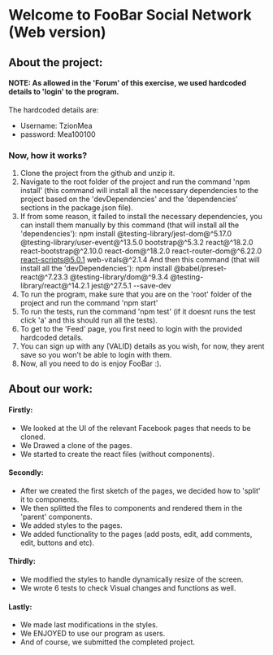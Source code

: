 # Welcome to FooBar Social Network (Web version)

## About the project:

#### NOTE: As allowed in the 'Forum' of this exercise, we used hardcoded details to 'login' to the program.
The hardcoded details are:
- Username: TzionMea
- password: Mea100100

### Now, how it works?
1. Clone the project from the github and unzip it.
2. Navigate to the root folder of the project and run the command 'npm install' (this command will install all the necessary dependencies to the project based on the 'devDependencies' and the 'dependencies' sections in the package.json file).
3. If from some reason, it failed to install the necessary dependencies, you can install them manually by this command (that will install all the 'dependencies'):
npm install @testing-library/jest-dom@^5.17.0 @testing-library/user-event@^13.5.0 bootstrap@^5.3.2 react@^18.2.0 react-bootstrap@^2.10.0 react-dom@^18.2.0 react-router-dom@^6.22.0 react-scripts@5.0.1 web-vitals@^2.1.4
And then this command (that will install all the 'devDependencies'):
npm install @babel/preset-react@^7.23.3 @testing-library/dom@^9.3.4 @testing-library/react@^14.2.1 jest@^27.5.1 --save-dev
4. To run the program, make sure that you are on the 'root' folder of the project and run the command 'npm start'
5. To run the tests, run the command 'npm test' (if it doesnt runs the test click 'a' and this should run all the tests).
6. To get to the 'Feed' page, you first need to login with the provided hardcoded details.
7. You can sign up with any (VALID) details as you wish, for now, they arent save so you won't be able to login with them.
8. Now, all you need to do is enjoy FooBar :).



## About our work:


#### Firstly:
- We looked at the UI of the relevant Facebook pages that needs to be cloned.
- We Drawed a clone of the pages.
- We started to create the react files (without components).

#### Secondly:
- After we created the first sketch of the pages, we decided how to 'split' it to components.
- We then splitted the files to components and rendered them in the 'parent' components.
- We added styles to the pages.
- We added functionality to the pages (add posts, edit, add comments, edit, buttons and etc).

#### Thirdly:
- We modified the styles to handle dynamically resize of the screen.
- We wrote 6 tests to check Visual changes and functions as well.

#### Lastly:
- We made last modifications in the styles.
- We ENJOYED to use our program as users.
- And of course, we submitted the completed project.

